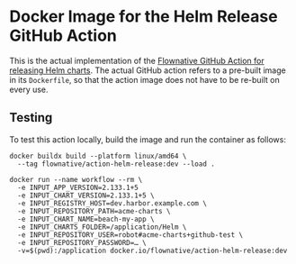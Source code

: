 # Docker Image for the Helm Release GitHub Action

This is the actual implementation of the
[Flownative GitHub Action for releasing Helm charts](https://github.com/flownative/action-helm-release).
The actual GitHub action refers to a pre-built image in its
`Dockerfile`, so that the action image does not have to be re-built on
every use.

## Testing

To test this action locally, build the image and run the container as follows:

```shell
docker buildx build --platform linux/amd64 \
  --tag flownative/action-helm-release:dev --load .

docker run --name workflow --rm \
  -e INPUT_APP_VERSION=2.133.1+5 
  -e INPUT_CHART_VERSION=2.133.1+5 \
  -e INPUT_REGISTRY_HOST=dev.harbor.example.com \
  -e INPUT_REPOSITORY_PATH=acme-charts \
  -e INPUT_CHART_NAME=beach-my-app \
  -e INPUT_CHARTS_FOLDER=/application/Helm \
  -e INPUT_REPOSITORY_USER=robot#acme-charts+github-test \
  -e INPUT_REPOSITORY_PASSWORD=… \
  -v=$(pwd):/application docker.io/flownative/action-helm-release:dev
```

